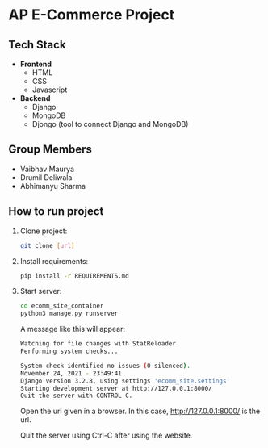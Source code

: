 # AP E-Commerce Project

## Tech Stack
- **Frontend**
    - HTML
    - CSS
    - Javascript
- **Backend**
    - Django
    - MongoDB
    - Djongo (tool to connect Django and MongoDB)

## Group Members
- Vaibhav Maurya
- Drumil Deliwala
- Abhimanyu Sharma

## How to run project
1. Clone project:
    ```sh
    git clone [url]
    ```

2. Install requirements:
    ```sh
    pip install -r REQUIREMENTS.md
    ```

3. Start server:
    ```sh
    cd ecomm_site_container
    python3 manage.py runserver
    ```
    A message like this will appear:
    ```sh
    Watching for file changes with StatReloader
    Performing system checks...
    
    System check identified no issues (0 silenced).
    November 24, 2021 - 23:49:41
    Django version 3.2.8, using settings 'ecomm_site.settings'
    Starting development server at http://127.0.0.1:8000/
    Quit the server with CONTROL-C.
    ```
    
    Open the url given in a browser. In this case, http://127.0.0.1:8000/ is the url.
    
    Quit the server using Ctrl-C after using the website.